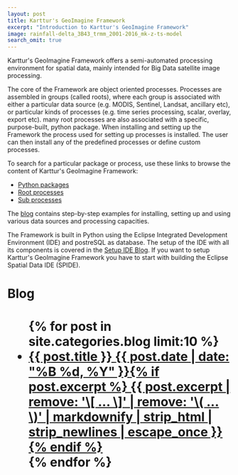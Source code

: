 ```yaml
---
layout: post
title: Karttur's GeoImagine Framework
excerpt: "Introduction to Karttur's GeoImagine Framework"
image: rainfall-delta_3B43_trmm_2001-2016_mk-z-ts-model
search_omit: true
---
```


Karttur's GeoImagine Framework offers a semi-automated processing environment for spatial data, mainly intended for Big Data satellite image processing.

The core of the Framework are object oriented processes. Processes are assembled in groups (called roots), where each group is associated with either a particular data source (e.g. MODIS, Sentinel, Landsat, ancillary etc), or particular kinds of processes (e.g. time series processing, scalar, overlay, export etc). many root processes are also associated with a specific, purpose-built, python package. When installing and setting up the Framework the process used for setting up processes is installed. The user can then install any of the predefined processes or define custom processes.

To search for a particular package or process, use these links to browse the content of Karttur's GeoImagine Framework:

- [Python packages](packages/index.html)
- [Root processes](rootprocesses/index.html)
- [Sub processes](subprocesses/index.html)

The [blog](../blog/) contains step-by-step examples for installing, setting up and using various data sources and processing capacities.

The Framework is built in Python using the Eclipse Integrated Development Environment (IDE) and postreSQL as database. The setup of the IDE with all its components is covered in the [Setup IDE Blog](https://karttur.github.io/setup-ide/). If you want to setup Karttur's GeoImagine Framework you have to start with building the Eclipse Spatial Data IDE (SPIDE).

<h1>Blog<h1>
<ul class="post-list">
{% for post in site.categories.blog limit:10 %}
  <li><article><a href="{{ site.url }}{{ post.url }}">{{ post.title }} <span class="entry-date"><time datetime="{{ post.date | date_to_xmlschema }}">{{ post.date | date: "%B %d, %Y" }}</time></span>{% if post.excerpt %} <span class="excerpt">{{ post.excerpt | remove: '\[ ... \]' | remove: '\( ... \)' | markdownify | strip_html | strip_newlines | escape_once }}</span>{% endif %}</a></article></li>
{% endfor %}
</ul>
